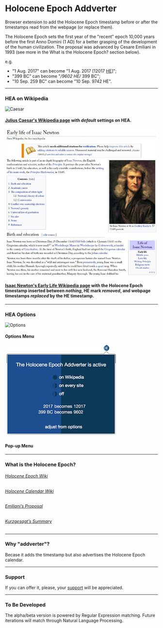 # Holocene Epoch Addverter
Browser extension to add the Holocene Epoch timestamp before or after the timestamps read from the webpage (or replace them).

The Holocene Epoch sets the first year of the "recent" epoch 10,000 years before the first Anno Domini (1 AD) for a better grasping of the development of the human civilization. The proposal was advanced by Cesare Emiliani in 1993 (see more in the What is the Holocene Epoch? section below).

e.g.
- "1 Aug. 2017" can become "1 Aug. 2017 [12017 [HE](https://en.wikipedia.org/wiki/Holocene_calendar)]";
- "399 BC" can become "*/9602 HE/* 399 BC";
- "10 Sep. 259 BC" can become "10 Sep. 9742 HE".

___

### HEA on Wikipedia

![Caesar](https://github.com/caveljan/Holocene-Epoch-Addverter/blob/master/readme-source/caesar.PNG)
#### [Julius Caesar's Wikipedia page](https://en.wikipedia.org/wiki/Julius_Caesar) with *default* settings on HEA.


![Newton](https://github.com/caveljan/Holocene-Epoch-Addverter/blob/master/readme-source/newton.JPG)
#### [Isaac Newton's Early Life Wikipedia page](https://en.wikipedia.org/wiki/Early_life_of_Isaac_Newton) with the Holocene Epoch timestamp inserted between *nothing*, HE mark *removed*, and webpage timestamps *replaced* by the HE timestamp.

___

### HEA Options

![Options](https://github.com/caveljan/Holocene-Epoch-Addverter/blob/master/readme-source/options.gif)
#### Options Menu

![Popup](https://github.com/caveljan/Holocene-Epoch-Addverter/blob/master/readme-source/popup.PNG)
#### Pop-up Menu

___

### What is the Holocene Epoch?
###### [Holocene Epoch Wiki](https://en.wikipedia.org/wiki/Holocene)
###### [Holocene Calendar Wiki](https://en.wikipedia.org/wiki/Holocene_calendar)
###### [Emiliani’s Proposal](https://github.com/caveljan/Holocene-Epoch-Addverter/blob/master/HEA-Chrome/emiliani/emilianisproposal.pdf)
###### [Kurzgesagt’s Summary](https://www.youtube.com/watch?v=czgOWmtGVGs)

___

### Why "addverter"?
Becase it adds the timestamp but also advertises the Holocene Epoch calendar.

___

### Support
If you can offer it, please, your [support](https://www.paypal.me/caveljan) will be appreciated.

___

### To Be Developed

The alpha/beta version is powered by Regular Expression matching. Future iterations will match through Natural Language Processing.

